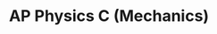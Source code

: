 ---
layout: course-page
title: AP Physics C (Mechanics)
instructor:
  - name: Mr. Modhi Alshehri
    url: instructional/MrModhiAlshehri
coursename: AP PHYSICS C MECHANICS
description: "Covers concepts and problem solving at a more mathematical level involving calculus and vector calculus. All topics in the AP syllabus are covered, plus additional enrichment topics which include: translational and rotational kinematics; linear and rotational dynamics, collisions in one and two dimensions, energy conservation, gravitation,simple harmonic motion, damped motion and mechanical resonance and special theory of relativity and celestial dynamics. The course offers a selected number of labs to enhance the lessons."
---
